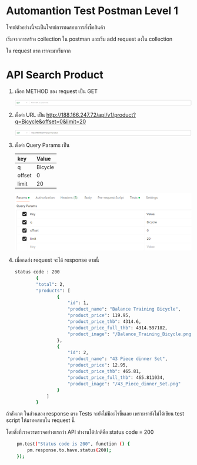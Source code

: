 # Automantion Test Postman Level 1
โจทย์ตัวอย่างนี้จะเป็นโจทย์การทดสอบการสั่งซื้อสินค้า

เริ่มจากการสร้าง collection ใน postman
และเริ่ม add request ลงใน collection

ใน request แรก เราจะมาเริ่มจาก 

# API Search Product


1. เลือก METHOD ของ request เป็น GET

    ![images](/src/images/METHOD.png)

2. ตั้งค่า URL เป็น http://188.166.247.72/api/v1/product?q=Bicycle&offset=0&limit=20

    ![images](/src/images/url.png)


3. ตั้งค่า Query Params เป็น

    | key           |            Value               |
    |---------------|--------------------------------|
    | q             |           Bicycle              |
    | offset        |               0                |
    | limit         |               20               |

    ![images](/src/images/params.png)

4. เมื่อกดส่ง request จะได้ response ตามนี้
    ```sh
    status code : 200 
            {
            "total": 2,
            "products": [
                    {
                        "id": 1,
                        "product_name": "Balance Training Bicycle",
                        "product_price": 119.95,
                        "product_price_thb": 4314.6,
                        "product_price_full_thb": 4314.597182,
                        "product_image": "/Balance_Training_Bicycle.png"
                    },
                    {
                        "id": 2,
                        "product_name": "43 Piece dinner Set",
                        "product_price": 12.95,
                        "product_price_thb": 465.81,
                        "product_price_full_thb": 465.811034,
                        "product_image": "/43_Piece_dinner_Set.png"
                    }
                ]
            }
    ```

ถ้าสังเกต ในส่วนของ response ตรง Tests จะยังไม่มีอะไรขึ้นเลย เพราะเรายังไม่ได้เขียน test script ให้มาทดสอบใน request นี้ 

โดยสิ่งที่เราควรตรวจอย่างแรกว่า API ทำงานได้ปกติคือ status code = 200 
```sh
    pm.test("Status code is 200", function () {
        pm.response.to.have.status(200);
    });
```
    
